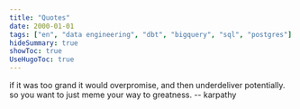 ```yaml
---
title: "Quotes"
date: 2000-01-01
tags: ["en", "data engineering", "dbt", "bigquery", "sql", "postgres"]
hideSummary: true
showToc: true
UseHugoToc: true
---
```


if it was too grand it would overpromise, and then underdeliver potentially. so you want to just meme your way to greatness. -- karpathy

